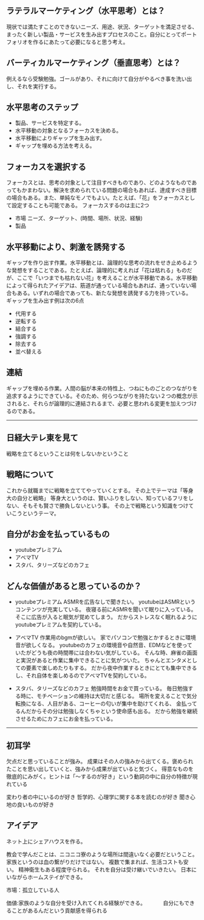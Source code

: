 ## ラテラルマーケティング（水平思考）とは？
現状では満たすことのできないニーズ、用途、状況、ターゲットを満足させる、まったく新しい製品・サービスを生み出すプロセスのこと。自分にとってポートフォリオを作るにあたって必要になると思う考え。

## バーティカルマーケティング（垂直思考）とは？
例えるなら受験勉強。ゴールがあり、それに向けて自分がやるべき事を洗い出し、それを実行する。

## 水平思考のステップ
- 製品、サービスを特定する。
- 水平移動の対象となるフォーカスを決める。
- 水平移動によりギャップを生み出す。
- ギャップを埋める方法を考える。

## フォーカスを選択する
フォーカスとは、思考の対象として注目すべきものであり、どのようなものであってもかまわない。解決を求められている問題の場合もあれば、達成すべき目標の場合もある。また、単純なモノでもよい。たとえば、「花」をフォーカスとして設定することも可能である。
フォーカスするのは主に2つ
- 市場
ニーズ、ターゲット、(時間、場所、状況、経験)
- 製品

## 水平移動により、刺激を誘発する
ギャップを作り出す作業。水平移動とは、論理的な思考の流れをせき止めるような発想をすることである。たとえば、論理的に考えれば「花は枯れる」ものだが、ここで「いつまでも枯れない花」を考えることが水平移動である。水平移動によって得られたアイデアは、筋道が通っている場合もあれば、通っていない場合もある。いずれの場合であっても、新たな発想を誘発する力を持っている。
ギャップを生み出す例は次の6点
- 代用する
- 逆転する
- 結合する
- 強調する
- 除去する
- 並べ替える

## 連結
ギャップを埋める作業。人間の脳が本来の特性上、つねにものごとのつながりを追求するようにできている。そのため、何らつながりを持たない２つの概念が示されると、それらが論理的に連結されるまで、必要と思われる変更を加えつづけるのである。

--------------------------------------

## 日経大テレ東を見て
戦略を立てるということは何をしないかということ

## 戦略について
これから就職までに戦略を立ててやっていくとする。
その上でテーマは「等身大の自分と戦略」
等身大というのは、賢いふりをしない、知っているフリをしない、そもそも賢さで勝負しないという事。
その上で戦略という知識をつけていこうというテーマ。

## 自分がお金を払っているもの
- youtubeプレミアム
- アベマTV
- スタバ、タリーズなどのカフェ

## どんな価値があると思っているのか？
- youtubeプレミアム
ASMRを広告なしで聞きたい。
youtubeはASMRというコンテンツが充実している。
夜寝る前にASMRを聞いて眠りに入っている。
そこに広告が入ると眠気が覚めてしまう。
だからストレスなく眠れるようにyoutubeプレミアムを契約している。

- アベマTV
作業用のbgmが欲しい。
家でパソコンで勉強とかするときに環境音が欲しくなる。
youtubeのカフェの環境音や自然音、EDMなどを使っていたがどうも夜の時間帯には合わない気がしている。
そんな時、麻雀の画面と実況があると作業に集中できることに気がついた。
ちゃんとエンタメとしての要素で楽しめたりもする。
だから夜中作業するときにとても集中できるし、それ自体を楽しめるのでアベマTVを契約している。

- スタバ、タリーズなどのカフェ
勉強時間をお金で買っている。
毎日勉強する時に、モチベーションの維持は大切だと感じる。
場所を変えることで気分転換になる、人目がある、コーヒーの匂いが集中を助けてくれる、
金払ってるんだからその分は勉強しなくちゃという使命感も出る。
だから勉強を継続させるためにカフェにお金を払っている。

-------------------------

## 初耳学
欠点だと思っていることが強み。
成果はその人の強みから出てくる。褒められたことを思い出していくと、強みから成果が出ていると気づく。
得意なものを徹底的にみがく。ヒントは「〜するのが好き」という動詞の中に自分の特徴が現れている

変わり者の中にいるのが好き
哲学的、心理学に関する本を読むのが好き
聞き心地の良いものが好き

## アイデア
ネット上にシェアハウスを作る。

教会で学んだことは、ニコニコ寮のような場所は間違いなく必要だということ。
家族というのは血の繋がりだけではない。
複数で集まれば、生活コストも安い。
精神衛生もある程度守られる。
それを自分は受け継いでいきたい。
日本にいながらホームステイができる。

市場：孤立している人

価値:家族のような自分を受け入れてくれる経験ができる。
　　　自分にもできることがあるんだという貢献感を得られる
